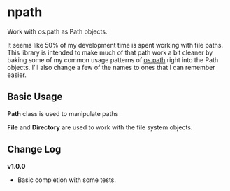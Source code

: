 npath
=====

Work with os.path as Path objects.

It seems like 50% of my development time is spent working with file paths.
This library is intended to make much of that path work a bit cleaner
by baking some of my common usage patterns of
[os.path](https://docs.python.org/2/library/os.path.html) right into the 
Path objects.  I'll also change a few of the names to ones that
I can remember easier.

Basic Usage
-----------

**Path** class is used to manipulate paths
 
**File** and **Directory** are used to work with the file system
objects.

Change Log
----------

**v1.0.0**

  - Basic completion with some tests.